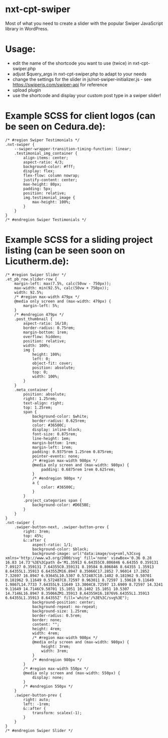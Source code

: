 # nxt-cpt-swiper
Most of what you need to create a slider with the popular Swiper JavaScript library in WordPress.

# Usage:
- edit the name of the shortcode you want to use (twice) in nxt-cpt-swiper.php
- adjust $query_args in nxt-cpt-swiper.php to adapt to your needs
- change the settings for the slider in js/nxt-swiper-initializer.js - see https://swiperjs.com/swiper-api for reference
- upload plugin
- use the shortcode and display your custom post type in a swiper slider!

# Example SCSS for client logos (can be seen on Cedura.de):

```
/* #region Swiper Testimonials */
.nxt-swiper {
	--swiper-wrapper-transition-timing-function: linear;
	.testimonial_img_container {
		align-items: center;
		aspect-ratio: 4/3;
		background-color: #fff;
		display: flex;
		flex-flow: column nowrap;
		justify-content: center;
		max-height: 80px;
		padding: 5px;
		position: relative;
		img.testimonial_image {
			max-height: 100%;
		}
	}
}
/* #endregion Swiper Testimonials */
```

# Example SCSS for a sliding project listing (can be seen soon on Licutherm.de):

```
/* #region Swiper Slider */
.et_pb_row.slider-row {
	margin-left: max(7.5%, calc(50vw - 750px));
	max-width: min(92.5%, calc(50vw + 750px));
	width: 92.5%;
	/* #region max-width 479px */
	@media only screen and (max-width: 479px) {
		margin-left: 5%;
	}
	/* #endregion 479px */
	.post_thumbnail {
		aspect-ratio: 16/10;
		border-radius: 0.75rem;
		margin-bottom: 1rem;
		overflow: hidden;
		position: relative;
		width: 100%;
		img {
			height: 100%;
			left: 0;
			object-fit: cover;
			position: absolute;
			top: 0;
			width: 100%;
		}
	}
	.meta_container {
		position: absolute;
		right: 1.25rem;
		text-align: right;
		top: 1.25rem;
		span {
			background-color: $white;
			border-radius: 0.625rem;
			color: #36500C;
			display: inline-block;
			font-size: 0.875rem;
			line-height: 1em;
			margin-bottom: 1rem;
			margin-left: 1rem;
			padding: 0.9375rem 1.25rem 0.875rem;
			pointer-events: none;
			/* #region max-width 980px */
			@media only screen and (max-width: 980px) {
				padding: 0.6875rem 1rem 0.625rem;
			}
			/* #endregion 980px */
			a {
				color: #36500C;
			}
		}
		.project_categories span {
			background-color: #D6E5BE;
		}
	}
}
.nxt-swiper {
	.swiper-button-next, .swiper-button-prev {
		right: 3rem;
		top: 45%;
		&::after {
			aspect-ratio: 1/1;
			background-color: $black;
			background-image: url("data:image/svg+xml,%3Csvg xmlns='http://www.w3.org/2000/svg' fill='none' viewBox='0.36 0.28 16.83 14.73'%3E%3Cpath d='M1.35913 6.64355C0.806846 6.64355 0.359131 7.09127 0.359131 7.64355C0.359131 8.19584 0.806846 8.64355 1.35913 8.64355L1.35913 6.64355ZM16.8947 8.35066C17.2852 7.96014 17.2852 7.32697 16.8947 6.93645L10.5307 0.572487C10.1402 0.181962 9.50701 0.181962 9.11649 0.572487C8.72597 0.963011 8.72597 1.59618 9.11649 1.9867L14.7733 7.64355L9.11649 13.3004C8.72597 13.6909 8.72597 14.3241 9.11649 14.7146C9.50701 15.1051 10.1402 15.1051 10.5307 14.7146L16.8947 8.35066ZM1.35913 8.64355H16.1876V6.64355L1.35913 6.64355L1.35913 8.64355Z' fill='white'/%3E%3C/svg%3E");
			background-position: center;
			background-repeat: no-repeat;
			background-size: 1.25rem;
			border-radius: 0.5rem;
			border: none;
			content: "";
			height: 4rem;
			width: 4rem;
			/* #region max-width 980px */
			@media only screen and (max-width: 980px) {
				height: 3rem;
				width: 3rem;
			}
			/* #endregion 980px */
		}
		/* #region max-width 550px */
		@media only screen and (max-width: 550px) {
			display: none;
		}
		/* #endregion 550px */
	}
	.swiper-button-prev {
		right: auto;
		left: -1rem;
		&::after {
			transform: scalex(-1);
		}
	}
}
/* #endregion Swiper Slider */
```
